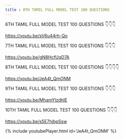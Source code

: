 ```yaml
---
title : 8TH TAMIL FULL MODEL TEST 100 QUESTIONS
---
```


6TH TAMIL FULL MODEL TEST 100 QUESTIONS 👇👇👇

https://youtu.be/sV6u44rh-Qo

7TH TAMIL FULL MODEL TEST 100 QUESTIONS 👇👇👇

https://youtu.be/gN8HcfUqD7A

8TH TAMIL FULL MODEL TEST 100 QUESTIONS 👇👇👇👇

https://youtu.be/JeA4t_QmONM

9TH TAMIL FULL MODEL TEST 100 QUESTIONS 👇👇👇

https://youtu.be/MhamYIzdhlE

10TH TAMIL FULL MODEL TEST 100 QUESTIONS 👇👇👇

https://youtu.be/s5E7hjbpSsw



{% include youtubePlayer.html id='JeA4t_QmONM' %}
